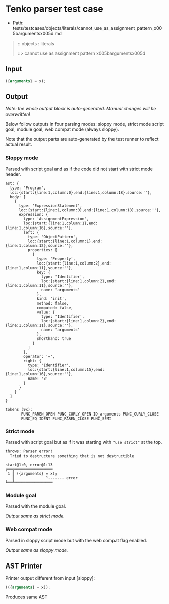 # Tenko parser test case

- Path: tests/testcases/objects/literals/cannot_use_as_assignment_pattern_x005bargumentsx005d.md

> :: objects : literals
>
> ::> cannot use as assignment pattern x005bargumentsx005d

## Input

`````js
({arguments} = x);
`````

## Output

_Note: the whole output block is auto-generated. Manual changes will be overwritten!_

Below follow outputs in four parsing modes: sloppy mode, strict mode script goal, module goal, web compat mode (always sloppy).

Note that the output parts are auto-generated by the test runner to reflect actual result.

### Sloppy mode

Parsed with script goal and as if the code did not start with strict mode header.

`````
ast: {
  type: 'Program',
  loc:{start:{line:1,column:0},end:{line:1,column:18},source:''},
  body: [
    {
      type: 'ExpressionStatement',
      loc:{start:{line:1,column:0},end:{line:1,column:18},source:''},
      expression: {
        type: 'AssignmentExpression',
        loc:{start:{line:1,column:1},end:{line:1,column:16},source:''},
        left: {
          type: 'ObjectPattern',
          loc:{start:{line:1,column:1},end:{line:1,column:12},source:''},
          properties: [
            {
              type: 'Property',
              loc:{start:{line:1,column:2},end:{line:1,column:11},source:''},
              key: {
                type: 'Identifier',
                loc:{start:{line:1,column:2},end:{line:1,column:11},source:''},
                name: 'arguments'
              },
              kind: 'init',
              method: false,
              computed: false,
              value: {
                type: 'Identifier',
                loc:{start:{line:1,column:2},end:{line:1,column:11},source:''},
                name: 'arguments'
              },
              shorthand: true
            }
          ]
        },
        operator: '=',
        right: {
          type: 'Identifier',
          loc:{start:{line:1,column:15},end:{line:1,column:16},source:''},
          name: 'x'
        }
      }
    }
  ]
}

tokens (9x):
       PUNC_PAREN_OPEN PUNC_CURLY_OPEN ID_arguments PUNC_CURLY_CLOSE
       PUNC_EQ IDENT PUNC_PAREN_CLOSE PUNC_SEMI
`````

### Strict mode

Parsed with script goal but as if it was starting with `"use strict"` at the top.

`````
throws: Parser error!
  Tried to destructure something that is not destructible

start@1:0, error@1:13
╔══╦═════════════════
 1 ║ ({arguments} = x);
   ║              ^------- error
╚══╩═════════════════

`````


### Module goal

Parsed with the module goal.

_Output same as strict mode._

### Web compat mode

Parsed in sloppy script mode but with the web compat flag enabled.

_Output same as sloppy mode._

## AST Printer

Printer output different from input [sloppy]:

````js
(({arguments} = x));
````

Produces same AST
